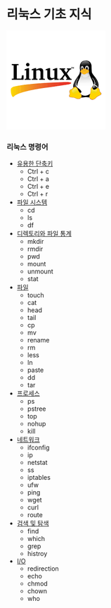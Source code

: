# 리눅스 기초 지식
![linux](/linux.png)


### 리눅스 명령어 
* [유용한 단축키](/리눅스명령어/유용한%20단축키.md)
    * Ctrl + c
    * Ctrl + a
    * Ctrl + e
    * Ctrl + r
* [파일 시스템](/리눅스명령어/파일%20시스템.md)
    * cd
    * ls
    * df
* [디렉토리와 파일 통계](/리눅스명령어/디렉토리와%20파일통계.md)
    * mkdir
    * rmdir
    * pwd
    * mount
    * unmount
    * stat
* [파일](/리눅스명령어/파일.md)
    * touch
    * cat
    * head
    * tail 
    * cp
    * mv 
    * rename
    * rm
    * less
    * ln
    * paste
    * dd
    * tar
* [프로세스](/리눅스명령어/프로세스.md)
    * ps
    * pstree
    * top
    * nohup
    * kill
* [네트워크](/리눅스명령어/네트워크.md)
    * ifconfig
    * ip
    * netstat
    * ss
    * iptables
    * ufw
    * ping
    * wget
    * curl
    * route
* [검색 및 탐색](/리눅스명령어/검색%20및%20탐색.md)
    * find
    * which
    * grep
    * histroy
* [I/O](/리눅스명령어/IO.md)
    * redirection
    * echo
    * chmod
    * chown
    * who